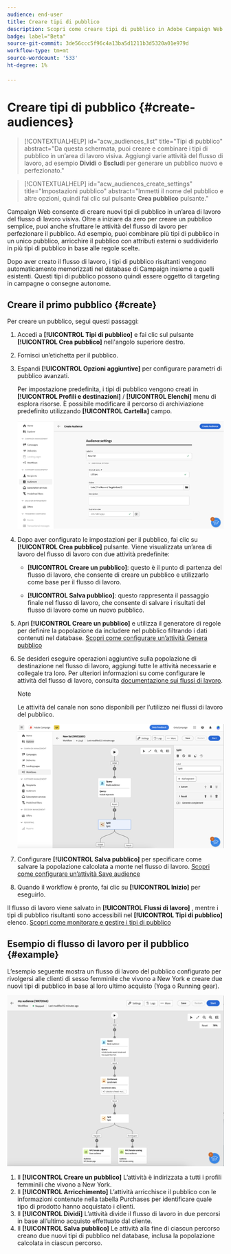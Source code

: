 ```yaml
---
audience: end-user
title: Creare tipi di pubblico
description: Scopri come creare tipi di pubblico in Adobe Campaign Web
badge: label="Beta"
source-git-commit: 3de56ccc5f96c4a13ba5d1211b3d5320a01e979d
workflow-type: tm+mt
source-wordcount: '533'
ht-degree: 1%

---
```



# Creare tipi di pubblico {#create-audiences}

>[!CONTEXTUALHELP]
>id="acw_audiences_list"
>title="Tipi di pubblico"
>abstract="Da questa schermata, puoi creare e combinare i tipi di pubblico in un’area di lavoro visiva. Aggiungi varie attività del flusso di lavoro, ad esempio **Dividi** o **Escludi** per generare un pubblico nuovo e perfezionato."

>[!CONTEXTUALHELP]
>id="acw_audiences_create_settings"
>title="Impostazioni pubblico"
>abstract="Immetti il nome del pubblico e altre opzioni, quindi fai clic sul pulsante **Crea pubblico** pulsante."

Campaign Web consente di creare nuovi tipi di pubblico in un’area di lavoro del flusso di lavoro visiva. Oltre a iniziare da zero per creare un pubblico semplice, puoi anche sfruttare le attività del flusso di lavoro per perfezionare il pubblico. Ad esempio, puoi combinare più tipi di pubblico in un unico pubblico, arricchire il pubblico con attributi esterni o suddividerlo in più tipi di pubblico in base alle regole scelte.

Dopo aver creato il flusso di lavoro, i tipi di pubblico risultanti vengono automaticamente memorizzati nel database di Campaign insieme a quelli esistenti. Questi tipi di pubblico possono quindi essere oggetto di targeting in campagne o consegne autonome.

## Creare il primo pubblico {#create}

Per creare un pubblico, segui questi passaggi:

1. Accedi a **[!UICONTROL Tipi di pubblico]** e fai clic sul pulsante **[!UICONTROL Crea pubblico]** nell&#39;angolo superiore destro.
1. Fornisci un’etichetta per il pubblico.
1. Espandi **[!UICONTROL Opzioni aggiuntive]** per configurare parametri di pubblico avanzati.

   Per impostazione predefinita, i tipi di pubblico vengono creati in **[!UICONTROL Profili e destinazioni]** / **[!UICONTROL Elenchi]** menu di esplora risorse. È possibile modificare il percorso di archiviazione predefinito utilizzando **[!UICONTROL Cartella]** campo.

   ![](assets/audiences-settings.png)

1. Dopo aver configurato le impostazioni per il pubblico, fai clic su **[!UICONTROL Crea pubblico]** pulsante. Viene visualizzata un’area di lavoro del flusso di lavoro con due attività predefinite:

   * **[!UICONTROL Creare un pubblico]**: questo è il punto di partenza del flusso di lavoro, che consente di creare un pubblico e utilizzarlo come base per il flusso di lavoro.

   * **[!UICONTROL Salva pubblico]**: questo rappresenta il passaggio finale nel flusso di lavoro, che consente di salvare i risultati del flusso di lavoro come un nuovo pubblico.

1. Apri **[!UICONTROL Creare un pubblico]** e utilizza il generatore di regole per definire la popolazione da includere nel pubblico filtrando i dati contenuti nel database. [Scopri come configurare un’attività Genera pubblico](../workflows/activities/build-audience.md)

1. Se desideri eseguire operazioni aggiuntive sulla popolazione di destinazione nel flusso di lavoro, aggiungi tutte le attività necessarie e collegale tra loro. Per ulteriori informazioni su come configurare le attività del flusso di lavoro, consulta [documentazione sui flussi di lavoro](../workflows/activities/about-activities.md).

   >[!NOTE]
   >
   >Le attività del canale non sono disponibili per l’utilizzo nei flussi di lavoro del pubblico.

   ![](assets/audience-creation-canvas.png)

1. Configurare **[!UICONTROL Salva pubblico]** per specificare come salvare la popolazione calcolata a monte nel flusso di lavoro. [Scopri come configurare un’attività Save audience](../workflows/activities/save-audience.md)

1. Quando il workflow è pronto, fai clic su **[!UICONTROL Inizio]** per eseguirlo.

Il flusso di lavoro viene salvato in **[!UICONTROL Flussi di lavoro]** , mentre i tipi di pubblico risultanti sono accessibili nel **[!UICONTROL Tipi di pubblico]** elenco. [Scopri come monitorare e gestire i tipi di pubblico](access-audiences.md)

## Esempio di flusso di lavoro per il pubblico {#example}

L’esempio seguente mostra un flusso di lavoro del pubblico configurato per rivolgersi alle clienti di sesso femminile che vivono a New York e creare due nuovi tipi di pubblico in base al loro ultimo acquisto (Yoga o Running gear).

![](assets/audiences-example.png)

1. Il **[!UICONTROL Creare un pubblico]** L’attività è indirizzata a tutti i profili femminili che vivono a New York.
1. Il **[!UICONTROL Arricchimento]** L’attività arricchisce il pubblico con le informazioni contenute nella tabella Purchases per identificare quale tipo di prodotto hanno acquistato i clienti.
1. Il **[!UICONTROL Dividi]** L’attività divide il flusso di lavoro in due percorsi in base all’ultimo acquisto effettuato dal cliente.
1. Il **[!UICONTROL Salva pubblico]** Le attività alla fine di ciascun percorso creano due nuovi tipi di pubblico nel database, inclusa la popolazione calcolata in ciascun percorso.
